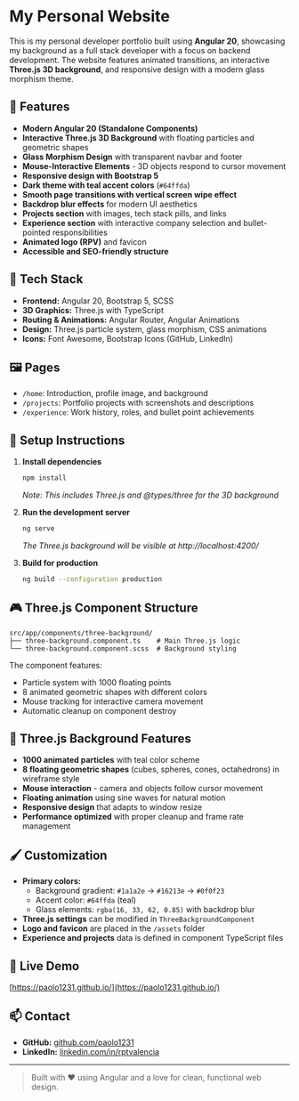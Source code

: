 # My Personal Website

This is my personal developer portfolio built using **Angular 20**, showcasing my background as a full stack developer with a focus on backend development. The website features animated transitions, an interactive **Three.js 3D background**, and responsive design with a modern glass morphism theme.

## 🚀 Features

- **Modern Angular 20 (Standalone Components)**
- **Interactive Three.js 3D Background** with floating particles and geometric shapes
- **Glass Morphism Design** with transparent navbar and footer
- **Mouse-Interactive Elements** - 3D objects respond to cursor movement
- **Responsive design with Bootstrap 5**
- **Dark theme with teal accent colors** (`#64ffda`)
- **Smooth page transitions with vertical screen wipe effect**
- **Backdrop blur effects** for modern UI aesthetics
- **Projects section** with images, tech stack pills, and links
- **Experience section** with interactive company selection and bullet-pointed responsibilities
- **Animated logo (RPV)** and favicon
- **Accessible and SEO-friendly structure**

## 🧱 Tech Stack

- **Frontend:** Angular 20, Bootstrap 5, SCSS
- **3D Graphics:** Three.js with TypeScript
- **Routing & Animations:** Angular Router, Angular Animations
- **Design:** Three.js particle system, glass morphism, CSS animations
- **Icons:** Font Awesome, Bootstrap Icons (GitHub, LinkedIn)

## 🖼️ Pages

- `/home`: Introduction, profile image, and background
- `/projects`: Portfolio projects with screenshots and descriptions
- `/experience`: Work history, roles, and bullet point achievements

## 🧩 Setup Instructions

1. **Install dependencies**
   ```bash
   npm install
   ```
   *Note: This includes Three.js and @types/three for the 3D background*

2. **Run the development server**
   ```bash
   ng serve
   ```
   *The Three.js background will be visible at http://localhost:4200/*

3. **Build for production**
   ```bash
   ng build --configuration production
   ```

## 🎮 Three.js Component Structure

```
src/app/components/three-background/
├── three-background.component.ts    # Main Three.js logic
└── three-background.component.scss  # Background styling
```

The component features:
- Particle system with 1000 floating points
- 8 animated geometric shapes with different colors
- Mouse tracking for interactive camera movement
- Automatic cleanup on component destroy

## 🎨 Three.js Background Features

- **1000 animated particles** with teal color scheme
- **8 floating geometric shapes** (cubes, spheres, cones, octahedrons) in wireframe style
- **Mouse interaction** - camera and objects follow cursor movement
- **Floating animation** using sine waves for natural motion
- **Responsive design** that adapts to window resize
- **Performance optimized** with proper cleanup and frame rate management

## 🖌️ Customization

- **Primary colors:**
  - Background gradient: `#1a1a2e` → `#16213e` → `#0f0f23`
  - Accent color: `#64ffda` (teal)
  - Glass elements: `rgba(16, 33, 62, 0.85)` with backdrop blur
- **Three.js settings** can be modified in `ThreeBackgroundComponent`
- **Logo and favicon** are placed in the `/assets` folder
- **Experience and projects** data is defined in component TypeScript files

## 🔗 Live Demo

[https://paolo1231.github.io/](https://paolo1231.github.io/)

## 📫 Contact

- **GitHub:** [github.com/paolo1231](https://github.com/paolo1231)
- **LinkedIn:** [linkedin.com/in/rptvalencia](https://www.linkedin.com/in/rptvalencia/)

---

> Built with ❤️ using Angular and a love for clean, functional web design.
